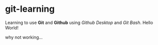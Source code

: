 # git-learning
 Learning to use **Git** and **Github** using *Github Desktop* and *Git Bash*. Hello World!
 
 why not working...
